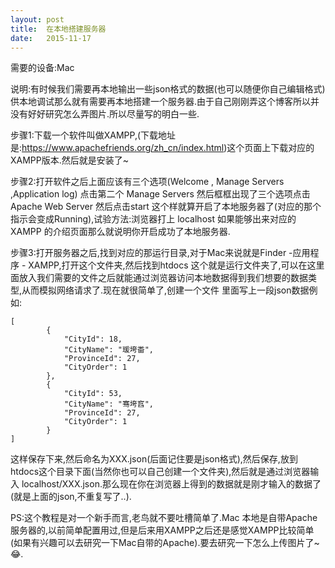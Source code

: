 ```yaml
---
layout: post
title:  在本地搭建服务器
date:   2015-11-17
---
```


需要的设备:Mac  

说明:有时候我们需要再本地输出一些json格式的数据(也可以随便你自己编辑格式)供本地调试那么就有需要再本地搭建一个服务器.由于自己刚刚弄这个博客所以并没有好好研究怎么弄图片.所以尽量写的明白一些.

步骤1:下载一个软件叫做XAMPP,(下载地址是:https://www.apachefriends.org/zh_cn/index.html)这个页面上下载对应的XAMPP版本.然后就是安装了~

步骤2:打开软件之后上面应该有三个选项(Welcome , Manage Servers ,Application log) 点击第二个 Manage Servers 然后框框出现了三个选项点击 Apache Web Server 然后点击start 这个样就算开启了本地服务器了(对应的那个指示会变成Running),试验方法:浏览器打上 localhost 如果能够出来对应的 XAMPP 的介绍页面那么就说明你开启成功了本地服务器.

步骤3:打开服务器之后,找到对应的那运行目录,对于Mac来说就是Finder -应用程序 - XAMPP,打开这个文件夹,然后找到htdocs 这个就是运行文件夹了,可以在这里面放入我们需要的文件之后就能通过浏览器访问本地数据得到我们想要的数据类型,从而模拟网络请求了.现在就很简单了,创建一个文件 里面写上一段json数据例如:

``` 
[
        {
            "CityId": 18,
            "CityName": "瑗垮畨",
            "ProvinceId": 27,
            "CityOrder": 1
        },
        {
            "CityId": 53,
            "CityName": "骞垮窞",
            "ProvinceId": 27,
            "CityOrder": 1
        }
]
```

这样保存下来,然后命名为XXX.json(后面记住要是json格式),然后保存,放到htdocs这个目录下面(当然你也可以自己创建一个文件夹),然后就是通过浏览器输入 localhost/XXX.json.那么现在你在浏览器上得到的数据就是刚才输入的数据了(就是上面的json,不重复写了..).

PS:这个教程是对一个新手而言,老鸟就不要吐槽简单了.Mac 本地是自带Apache服务器的,以前简单配置用过,但是后来用XAMPP之后还是感觉XAMPP比较简单(如果有兴趣可以去研究一下Mac自带的Apache).要去研究一下怎么上传图片了~😂.